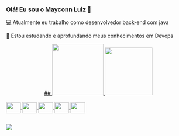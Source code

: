 ### Olá! Eu sou o Mayconn Luiz 👋

 💻 Atualmente eu trabalho como desenvolvedor back-end com java
 
 🌱 Estou estudando e aprofundando meus conhecimentos em Devops 

<div align="center">
  <a href="https://github.com/mlbsantos2018">
##  <img height="140em" src="https://github-readme-stats.vercel.app/api?username=mlbsantos2018&show_icons=true&theme=dracula&include_all_commits=true&count_private=true"/>
  <img height="130em" src="https://github-readme-stats.vercel.app/api/top-langs/?username=mlbsantos2018&layout=compact&langs_count=7&theme=dracula"/>
</div>
<div style="display: inline_block"><br>
  <img align="center" height="30" width="40" <img src="https://cdn.jsdelivr.net/gh/devicons/devicon/icons/java/java-original.svg" /></i>
  <img align="center" height="30" width="40" <img src="https://cdn.jsdelivr.net/gh/devicons/devicon/icons/git/git-original.svg"/>
  <img align="center" height="30" width="40" <img src="https://cdn.jsdelivr.net/gh/devicons/devicon/icons/postgresql/postgresql-original.svg" />
  <img align="center" height="30" width="40" <img src="https://cdn.jsdelivr.net/gh/devicons/devicon/icons/mysql/mysql-original.svg" />
  <img align="center" height="30" width="40" <img src="https://cdn.jsdelivr.net/gh/devicons/devicon/icons/mongodb/mongodb-plain.svg" />  
</div>

##
<div>
<a href="https://www.linkedin.com/in/mayconn-luiz/" target="_blank"><img src="https://img.shields.io/badge/LinkedIn-0077B5?style=for-the-badge&logo=linkedin&logoColor=white" target="_blank"></a>
